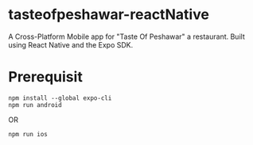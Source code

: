 # tasteofpeshawar-reactNative
A Cross-Platform Mobile app for "Taste Of Peshawar" a restaurant. Built using React Native and the Expo SDK.

# Prerequisit
```
npm install --global expo-cli
npm run android
 ```
 OR
 ```
 npm run ios
 ```

